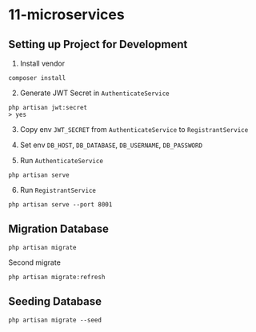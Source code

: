 # 11-microservices


## Setting up Project for Development

1. Install vendor
```
composer install
```

2. Generate JWT Secret in `AuthenticateService`
```
php artisan jwt:secret
> yes
```

3. Copy env `JWT_SECRET` from `AuthenticateService` to `RegistrantService`

4. Set env `DB_HOST`, `DB_DATABASE`, `DB_USERNAME`, `DB_PASSWORD`

5. Run `AuthenticateService`
```
php artisan serve
```

6. Run `RegistrantService`
```
php artisan serve --port 8001
```

## Migration Database

```
php artisan migrate
```

Second migrate
```
php artisan migrate:refresh
```

## Seeding Database

```
php artisan migrate --seed
```